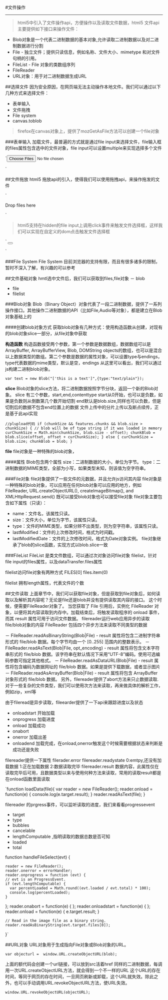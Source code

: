 #文件操作

---

> html5中引入了文件操作api，方便操作以及读取文件数据，html5 文件api 主要提供如下接口来操作文件：

- Blob对象是一个代表二进制数据的基本对象,允许读取二进制数据以及对二进制数据进行分割
- File - 独立文件；提供只读信息，例如名称、文件大小、mimetype 和对文件句柄的引用。
- FileList - File 对象的类数组序列
- FileReader
- URL对象：用于对二进制数据生成URL

##选择文件
因为安全原因，在网页端无法主动操作本地文件。我们可以通过以下几种方式来选择文件：
- 表单输入
- 文件拖拽
- File system
- canvas.toblob
> firefox在canvas对象上，提供了mozGetAsFile方法可以创建一个file对象

###表单输入
加载文件，最普遍的方式就是通过file input来选择文件，file输入框的files属性包含选中的文件对象，file input可以设置multiple来实现选择多个文件

`<input type="file" id="files" name="files" multiple />

<script>
function handleFileSelect(evt) {

var output = [];
for (var i = 0, f; f = files[i]; i++) {
	console.log(f.name);
}
document.getElementById('list').innerHTML = '<ul>' + output.join('') + '</ul>';
}

document.getElementById('files').addEventListener('change', handleFileSelect, false);
</script>`

##文件拖放
html5 拖放api的引入，使得我们可以使用拖拽api，来操作拖发的文件

`<div id="drop_zone">Drop files here</div>
<output id="list"></output>

<script>
  function handleFileSelect(evt) {
    evt.stopPropagation();
    evt.preventDefault();

    var files = evt.dataTransfer.files;

    var output = [];
    for (var i = 0, f; f = files[i]; i++) {
      console.log(f.name)
    }
  }

  function handleDragOver(evt) {
    evt.stopPropagation();
    //prevent 默认的事件
    evt.preventDefault();
    evt.dataTransfer.dropEffect = 'copy'; 
  }

  var dropZone = document.getElementById('drop_zone');
  dropZone.addEventListener('dragover', handleDragOver, false);
  dropZone.addEventListener('drop', handleFileSelect, false);
</script>`

> html5支持在hidden的file input上调用click事件来触发文件选择框，这样我们可以实现在自定义的dom点击触发文件选择框

`<input type="file" id="files" name="files" style="display:none" multiple />
<button class="pretty-btn"></button>

<script>
$(".pretty-btn").click(function(){
	$("#files").trigger("click");
})
$("#files").on("change",function(){
	$(this)[0].files;
})
</script>`

###File System
File System 目前浏览器的支持有限，而且有很多诸多的限制，暂时不深入了解，有兴趣的可以参考

##文件基础对象
hmtl选中文件后，我们可以获取到files,file对象
－ blob
- file
- filelist

###Blob对象
Blob（Binary Object）对象代表了一段二进制数据，提供了一系列操作接口。其他操作二进制数据的API（比如File,Audio等对象），都是建立在Blob对象基础上的

####创建blob对象方式
获取blob对象有几种方式：使用构造函数从创建，对现有的blob对象slice一部分，从file对象中获取

**构造函数** 构造函数接受两个参数，第一个参数是数据数组，数据数组可以是ArrayBuffer, ArrayBufferView, Blob, DOMString objects的数组，也可以是混合以上数据类型的数组。第二个参数是数据的属性对象，可以设置type与endings，type代表数据的mime类型，默认是空，endings
从这里可以看出，我们可以通过js构建二进制blob对象。

`var text = new Blob("['this is a text']",{type:"text/plain"});`

**slice** Blob对象的slice方法，将二进制数据按照字节分块，返回一个新的Blob对象。
slice 有三个参数，start,end,contenttype
start从0开始，也可以是负数，如果是负数则从倒数第几个数开始切割
end默认是blob.size,同样也可以负数，但是切割后的数据不包含end位置上的数据
文件上传中的分片上传以及断点续传，正是基于此api实现

`//plupload代码
if (chunkSize && features.chunks && blob.size > chunkSize) { // blob will be of type string if it was loaded in memory 
	curChunkSize = Math.min(chunkSize, blob.size - offset);
	chunkBlob = blob.slice(offset, offset + curChunkSize);
} else {
	curChunkSize = blob.size;
	chunkBlob = blob;
}`

**file** 
file对象是一种特殊的blob对象，

####属性
Blob包含两个属性
size：二进制数据的大小，单位为字节。
type：二进制数据的MIME类型，全部为小写，如果类型未知，则该值为空字符串。


###File对象
file对象提供了一些文件的元数据，并且允许js访问其内容
file对象是一种特殊的blob对象，可以应用在任何blob对象可以应用的地方，例如 FileReader, URL.createObjectURL(), createImageBitmap(), and XMLHttpRequest.send() 既可以接受blob对象也可以接受file对象
file对象主要包含如下属性（只读）：
- name：文件名，该属性只读。
- size：文件大小，单位为字节，该属性只读。
- type：文件的MIME类型，如果分辨不出类型，则为空字符串，该属性只读。
- lastModified：文件的上次修改时间，格式为时间戳。
- lastModifiedDate：文件的上次修改时间，格式为Date对象实例。
file对象继承了blob的slice函数，实现方式以blob.slice一致

###FileList
FileList 是类文件数组，可以通过次对象访问file对象
filelist，针对file input的files属性，以及dataTransfer.files属性

filelist访问file对象有两种方式
FILES[0]
files.item(0)

filelist 拥有length属性，代表文件的个数

##文件读取
上面章节中，我们可以获取file对象，但是获取到file对象后，如何读取以及解析其内容呢？无论是file还是blob并没有提供读取其内容的接口。
这个时候，便需要FileReader对象了。
当您获取了 File 引用后，实例化 FileReader 对象，以便将其内容读取到内存中。加载结束后，将触发读取程序的 onload 事件，而其 result 属性可用于访问文件数据。
filereader运行web应用异步的读取file/blob对象的内容
FileReader 包括四个异步方法来读取不同类型的数据

－ FileReader.readAsBinaryString(Blob|File) - result 属性将包含二进制字符串形式的 file/blob 数据。每个字节均由一个 [0..255] 范围内的整数表示。
－ FileReader.readAsText(Blob|File, opt_encoding) - result 属性将包含文本字符串形式的 file/blob 数据。该字符串在默认情况下采用“UTF-8”编码。使用可选编码参数可指定其他格式。
－ FileReader.readAsDataURL(Blob|File) - result 属性将包含编码为数据网址的 file/blob 数据。如果是提供下载数据，或者显示图片
－ FileReader.readAsArrayBuffer(Blob|File) - result 属性将包含 ArrayBuffer 对象形式的 file/blob 数据。
另外，filereader提供了abort方法来只止数据读取.对于一些复杂的文件类型，我们可以使用次方法来读取，再来做具体的解析工作，例如zip，xml等


由于fileread是异步读取，fileearder提供了一下api来跟踪进度以及状态
- onloadstart 开始加载
- onprogress 加载进度
- onload 加载成功
- onabort
- onerror 加载出差
- onloadend 加载完成，在onload,onerror触发这个时候需要根据状态来判断是成功还是失败

filereader提供一下属性
filerader.error
filereader.readystate
	0:emtpy,还没有加载数据
	1:正在加载数据
	2:数据读取完毕
filereader.result 数据内容，此属性仅在读取完毕后可用，且数据类型以来与使用何种方法来读取，常用的读取result都是在onload函数里面读取


`function loadData(file){
	var reader = new FileReader();
	reader.onload = function(e) {
	  console.log(e.target.result);
	}
	reader.readAsText(file);
}

filereader 的prgress事件，可以监听读取的进度，我们来看看progressevent

- target
- type
- bubbles
- cancelable
- lengthComputable ,指明读取的数据总数是否可知
- loaded
- total

function handleFileSelect(evt) {

    reader = new FileReader();
    reader.onerror = errorHandler;
    reader.onprogress = function (evt) {
    // evt is an ProgressEvent.
    if (evt.lengthComputable) {
      var percentLoaded = Math.round((evt.loaded / evt.total) * 100);
      console.log(percentLoaded);
    }
  };
    reader.onabort = function(e) {
    };
    reader.onloadstart = function(e) {
    };
    reader.onload = function(e) {
      e.target.result;
    }

    // Read in the image file as a binary string.
    reader.readAsBinaryString(evt.target.files[0]);
  }`

##URL对象
URL对象用于生成指向File对象或Blob对象的URL。


`var objecturl =  window.URL.createObjectURL(blob);`

上面的额代码会创建一个url链接，可以放到src活着href
同样的二进制数据，每调用一次URL.createObjectURL方法，就会得到一个不一样的URL
这个URL的存在时间，等同于网页的存在时间，一旦网页刷新或卸载，这个URL就失效。除此之外，也可以手动调用URL.revokeObjectURL方法，使URL失效。

`window.URL.revokeObjectURL(objectURL);`






